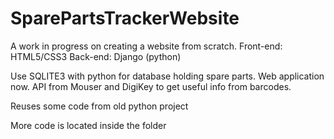 # SparePartsTrackerWebsite
A work in progress on creating a website from scratch.
Front-end: HTML5/CSS3
Back-end: Django (python)

Use SQLITE3 with python for database holding spare parts.
Web application now.
API from Mouser and DigiKey to get useful info from barcodes.


Reuses some code from old python project

More code is located inside the folder
